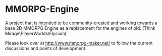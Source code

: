 # MMORPG-Engine

A project that is intended to be community-created and working towards a base 2D MMORPG Engine as a replacement for the engines of old. (Think Mirage\PlayerWorlds\Elysium)

Please look over at http://www.mmorpg-maker.net/ to follow the current discussions and points of development.